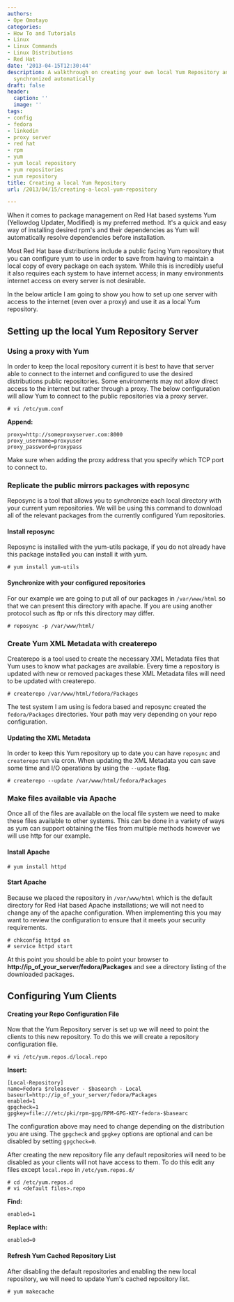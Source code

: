 ```yaml
---
authors:
- Ope Omotayo
categories:
- How To and Tutorials
- Linux
- Linux Commands
- Linux Distributions
- Red Hat
date: '2013-04-15T12:30:44'
description: A walkthrough on creating your own local Yum Repository and keeping it
  synchronized automatically
draft: false
header:
  caption: ''
  image: ''
tags:
- config
- fedora
- linkedin
- proxy server
- red hat
- rpm
- yum
- yum local repository
- yum repositories
- yum repository
title: Creating a local Yum Repository
url: /2013/04/15/creating-a-local-yum-repository

---
```


When it comes to package management on Red Hat based systems Yum (Yellowdog Updater, Modified) is my preferred method. It's a quick and easy way of installing desired rpm's and their dependencies as Yum will automatically resolve dependencies before installation.

Most Red Hat base distributions include a public facing Yum repository that you can configure yum to use in order to save from having to maintain a local copy of every package on each system. While this is incredibly useful it also requires each system to have internet access; in many environments internet access on every server is not desirable.

In the below article I am going to show you how to set up one server with access to the internet (even over a proxy) and use it as a local Yum repository.

## Setting up the local Yum Repository Server

### Using a proxy with Yum

In order to keep the local repository current it is best to have that server able to connect to the internet and configured to use the desired distributions public repositories. Some environments may not allow direct access to the internet but rather through a proxy. The below configuration will allow Yum to connect to the public repositories via a proxy server.

    # vi /etc/yum.conf

**Append:**

    proxy=http://someproxyserver.com:8000
    proxy_username=proxyuser
    proxy_password=proxypass

Make sure when adding the proxy address that you specify which TCP port to connect to.

### Replicate the public mirrors packages with reposync

Reposync is a tool that allows you to synchronize each local directory with your current yum repositories. We will be using this command to download all of the relevant packages from the currently configured Yum repositories.

#### Install reposync

Reposync is installed with the yum-utils package, if you do not already have this package installed you can install it with yum.

    # yum install yum-utils

#### Synchronize with your configured repositories

For our example we are going to put all of our packages in `/var/www/html` so that we can present this directory with apache. If you are using another protocol such as ftp or nfs this directory may differ.

    # reposync -p /var/www/html/

### Create Yum XML Metadata with createrepo

Createrepo is a tool used to create the necessary XML Metadata files that Yum uses to know what packages are available. Every time a repository is updated with new or removed packages these XML Metadata files will need to be updated with createrepo.

    # createrepo /var/www/html/fedora/Packages

The test system I am using is fedora based and reposync created the `fedora/Packages` directories. Your path may very depending on your repo configuration.

#### Updating the XML Metadata

In order to keep this Yum repository up to date you can have `reposync` and `createrepo` run via cron. When updating the XML Metadata you can save some time and I/O operations by using the `--update` flag.

    # createrepo --update /var/www/html/fedora/Packages

### Make files available via Apache

Once all of the files are available on the local file system we need to make these files available to other systems. This can be done in a variety of ways as yum can support obtaining the files from multiple methods however we will use http for our example.

#### Install Apache

    # yum install httpd

#### Start Apache

Because we placed the repository in `/var/www/html` which is the default directory for Red Hat based Apache installations; we will not need to change any of the apache configuration. When implementing this you may want to review the configuration to ensure that it meets your security requirements.

    # chkconfig httpd on
    # service httpd start

At this point you should be able to point your browser to **http://ip_of_your_server/fedora/Packages** and see a directory listing of the downloaded packages.

## Configuring Yum Clients

#### Creating your Repo Configuration File

Now that the Yum Repository server is set up we will need to point the clients to this new repository. To do this we will create a repository configuration file.

    # vi /etc/yum.repos.d/local.repo

**Insert:**

    [Local-Repository]
    name=Fedora $releasever - $basearch - Local
    baseurl=http://ip_of_your_server/fedora/Packages
    enabled=1
    gpgcheck=1
    gpgkey=file:///etc/pki/rpm-gpg/RPM-GPG-KEY-fedora-$basearc

The configuration above may need to change depending on the distribution you are using. The `gpgcheck` and `gpgkey` options are optional and can be disabled by setting `gpgcheck=0`.

After creating the new repository file any default repositories will need to be disabled as your clients will not have access to them. To do this edit any files except `local.repo` in `/etc/yum.repos.d/`

    # cd /etc/yum.repos.d
    # vi <default files>.repo

**Find:**

    enabled=1

**Replace with:**

    enabled=0

#### Refresh Yum Cached Repository List

After disabling the default repositories and enabling the new local repository, we will need to update Yum's cached repository list.

    # yum makecache
